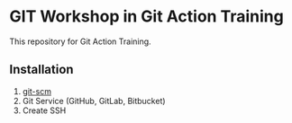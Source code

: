 # GIT Workshop in Git Action Training

This repository for Git Action Training.

## Installation

1. [git-scm]()
2. Git Service (GitHub, GitLab, Bitbucket)
3. Create SSH